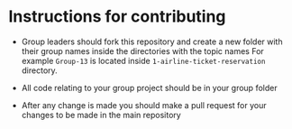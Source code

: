 # Instructions for contributing
- Group leaders should fork this repository and create a new folder with their group names inside the directories with the topic names
For example `Group-13` is located inside `1-airline-ticket-reservation` directory. 

- All code relating to your group project should be in your group folder

- After any change is made you should make a pull request for your changes to be made in the main repository